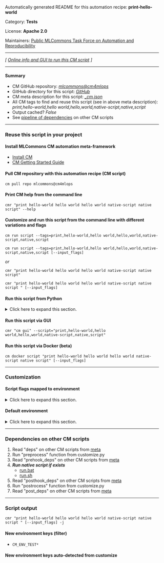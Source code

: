 Automatically generated README for this automation recipe: **print-hello-world**

Category: **Tests**

License: **Apache 2.0**

Maintainers: [Public MLCommons Task Force on Automation and Reproducibility](https://github.com/mlcommons/ck/blob/master/docs/taskforce.md)

---
*[ [Online info and GUI to run this CM script](https://access.cknowledge.org/playground/?action=scripts&name=print-hello-world,b9f0acba4aca4baa) ]*

---
#### Summary

* CM GitHub repository: *[mlcommons@cm4mlops](https://github.com/mlcommons/cm4mlops/tree/dev)*
* GitHub directory for this script: *[GitHub](https://github.com/mlcommons/cm4mlops/tree/dev/script/print-hello-world)*
* CM meta description for this script: *[_cm.json](_cm.json)*
* All CM tags to find and reuse this script (see in above meta description): *print,hello-world,hello world,hello,world,native-script,native,script*
* Output cached? *False*
* See [pipeline of dependencies](#dependencies-on-other-cm-scripts) on other CM scripts


---
### Reuse this script in your project

#### Install MLCommons CM automation meta-framework

* [Install CM](https://access.cknowledge.org/playground/?action=install)
* [CM Getting Started Guide](https://github.com/mlcommons/ck/blob/master/docs/getting-started.md)

#### Pull CM repository with this automation recipe (CM script)

```cm pull repo mlcommons@cm4mlops```

#### Print CM help from the command line

````cmr "print hello-world hello world hello world native-script native script" --help````

#### Customize and run this script from the command line with different variations and flags

`cm run script --tags=print,hello-world,hello world,hello,world,native-script,native,script`

`cm run script --tags=print,hello-world,hello world,hello,world,native-script,native,script [--input_flags]`

*or*

`cmr "print hello-world hello world hello world native-script native script"`

`cmr "print hello-world hello world hello world native-script native script " [--input_flags]`


#### Run this script from Python

<details>
<summary>Click here to expand this section.</summary>

```python

import cmind

r = cmind.access({'action':'run'
                  'automation':'script',
                  'tags':'print,hello-world,hello world,hello,world,native-script,native,script'
                  'out':'con',
                  ...
                  (other input keys for this script)
                  ...
                 })

if r['return']>0:
    print (r['error'])

```

</details>


#### Run this script via GUI

```cmr "cm gui" --script="print,hello-world,hello world,hello,world,native-script,native,script"```

#### Run this script via Docker (beta)

`cm docker script "print hello-world hello world hello world native-script native script" [--input_flags]`

___
### Customization


#### Script flags mapped to environment
<details>
<summary>Click here to expand this section.</summary>

* `--test1=value`  &rarr;  `CM_ENV_TEST1=value`

**Above CLI flags can be used in the Python CM API as follows:**

```python
r=cm.access({... , "test1":...}
```

</details>

#### Default environment

<details>
<summary>Click here to expand this section.</summary>

These keys can be updated via `--env.KEY=VALUE` or `env` dictionary in `@input.json` or using script flags.

* CM_ENV_TEST1: `TEST1`

</details>

___
### Dependencies on other CM scripts


  1. Read "deps" on other CM scripts from [meta](https://github.com/mlcommons/cm4mlops/tree/dev/script/print-hello-world/_cm.json)
  1. Run "preprocess" function from customize.py
  1. Read "prehook_deps" on other CM scripts from [meta](https://github.com/mlcommons/cm4mlops/tree/dev/script/print-hello-world/_cm.json)
  1. ***Run native script if exists***
     * [run.bat](https://github.com/mlcommons/cm4mlops/tree/dev/script/print-hello-world/run.bat)
     * [run.sh](https://github.com/mlcommons/cm4mlops/tree/dev/script/print-hello-world/run.sh)
  1. Read "posthook_deps" on other CM scripts from [meta](https://github.com/mlcommons/cm4mlops/tree/dev/script/print-hello-world/_cm.json)
  1. Run "postrocess" function from customize.py
  1. Read "post_deps" on other CM scripts from [meta](https://github.com/mlcommons/cm4mlops/tree/dev/script/print-hello-world/_cm.json)

___
### Script output
`cmr "print hello-world hello world hello world native-script native script " [--input_flags] -j`
#### New environment keys (filter)

* `CM_ENV_TEST*`
#### New environment keys auto-detected from customize
